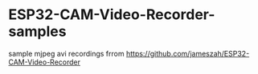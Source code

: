 # ESP32-CAM-Video-Recorder-samples
sample mjpeg avi recordings frrom https://github.com/jameszah/ESP32-CAM-Video-Recorder
